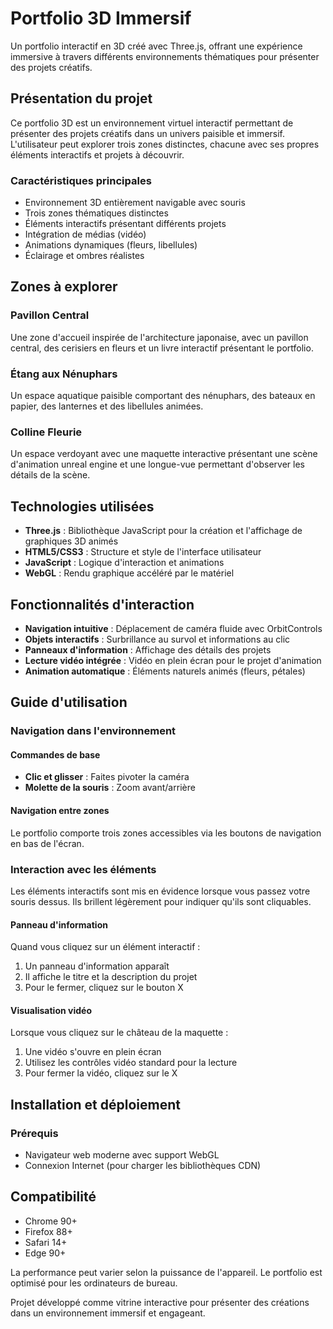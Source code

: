 # Portfolio 3D Immersif

Un portfolio interactif en 3D créé avec Three.js, offrant une expérience immersive à travers différents environnements thématiques pour présenter des projets créatifs.

## Présentation du projet

Ce portfolio 3D est un environnement virtuel interactif permettant de présenter des projets créatifs dans un univers paisible et immersif. L'utilisateur peut explorer trois zones distinctes, chacune avec ses propres éléments interactifs et projets à découvrir.

### Caractéristiques principales

- Environnement 3D entièrement navigable avec souris
- Trois zones thématiques distinctes
- Éléments interactifs présentant différents projets
- Intégration de médias (vidéo)
- Animations dynamiques (fleurs, libellules)
- Éclairage et ombres réalistes

## Zones à explorer

### Pavillon Central
Une zone d'accueil inspirée de l'architecture japonaise, avec un pavillon central, des cerisiers en fleurs et un livre interactif présentant le portfolio.

### Étang aux Nénuphars
Un espace aquatique paisible comportant des nénuphars, des bateaux en papier, des lanternes et des libellules animées.

### Colline Fleurie
Un espace verdoyant avec une maquette interactive présentant une scène d'animation unreal engine et une longue-vue permettant d'observer les détails de la scène.

## Technologies utilisées

- **Three.js** : Bibliothèque JavaScript pour la création et l'affichage de graphiques 3D animés
- **HTML5/CSS3** : Structure et style de l'interface utilisateur
- **JavaScript** : Logique d'interaction et animations
- **WebGL** : Rendu graphique accéléré par le matériel

## Fonctionnalités d'interaction

- **Navigation intuitive** : Déplacement de caméra fluide avec OrbitControls
- **Objets interactifs** : Surbrillance au survol et informations au clic
- **Panneaux d'information** : Affichage des détails des projets
- **Lecture vidéo intégrée** : Vidéo en plein écran pour le projet d'animation
- **Animation automatique** : Éléments naturels animés (fleurs, pétales)

## Guide d'utilisation

### Navigation dans l'environnement

#### Commandes de base
- **Clic et glisser** : Faites pivoter la caméra
- **Molette de la souris** : Zoom avant/arrière

#### Navigation entre zones
Le portfolio comporte trois zones accessibles via les boutons de navigation en bas de l'écran.

### Interaction avec les éléments

Les éléments interactifs sont mis en évidence lorsque vous passez votre souris dessus. Ils brillent légèrement pour indiquer qu'ils sont cliquables.

#### Panneau d'information
Quand vous cliquez sur un élément interactif :
1. Un panneau d'information apparaît
2. Il affiche le titre et la description du projet
3. Pour le fermer, cliquez sur le bouton X

#### Visualisation vidéo
Lorsque vous cliquez sur le château de la maquette :
1. Une vidéo s'ouvre en plein écran
2. Utilisez les contrôles vidéo standard pour la lecture
3. Pour fermer la vidéo, cliquez sur le X

## Installation et déploiement

### Prérequis
- Navigateur web moderne avec support WebGL
- Connexion Internet (pour charger les bibliothèques CDN)

## Compatibilité

- Chrome 90+
- Firefox 88+
- Safari 14+
- Edge 90+

La performance peut varier selon la puissance de l'appareil. Le portfolio est optimisé pour les ordinateurs de bureau.


Projet développé comme vitrine interactive pour présenter des créations dans un environnement immersif et engageant.
